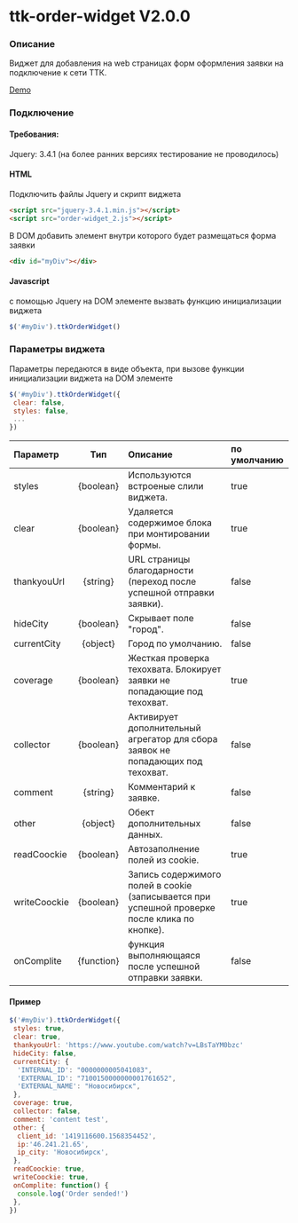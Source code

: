 # ttk-order-widget V2.0.0
### Описание
Виджет для добавления на web страницах форм оформления заявки на подключение к сети ТТК.

[Demo](https://gate.myttk.ru/test/order_widget_2/)

### Подключение
#### Требования:
Jquery: 3.4.1 (на более ранних версиях тестирование не проводилось)

#### HTML
Подключить файлы Jquery и скрипт виджета
```html
<script src="jquery-3.4.1.min.js"></script>
<script src="order-widget_2.js"></script>
```

В DOM добавить элемент внутри которого будет размещаться форма заявки

```html
<div id="myDiv"></div>
```

#### Javascript
с помощью Jquery на DOM элементе вызвать функцию инициализации виджета
```javascript
$('#myDiv').ttkOrderWidget()
```

### Параметры виджета
Параметры передаются в виде объекта, при вызове функции инициализации виджета на DOM элементе
```javascript
$('#myDiv').ttkOrderWidget({
 clear: false,
 styles: false,
 ...
})
```

| Параметр      | Тип | Описание       | по умолчанию  |
| :--------|:-----:|:-------------|:-----|
| styles | {boolean} | Используются встроеные слили виджета. | true |
| clear | {boolean} | Удаляется содержимое блока при монтировании формы.| true |
| thankyouUrl | {string} | URL страницы благодарности (переход после успешной отправки заявки).| false |
| hideCity | {boolean} | Скрывает поле "город".| false |
| currentCity | {object} | Город по умолчанию.| false |
| coverage | {boolean} | Жесткая проверка техохвата. Блокирует заявки не попадающие под техохват.| true |
| collector | {boolean} | Активирует дополнительный агрегатор для сбора заявок не попадающих под техохват.| false |
| comment | {string} |Комментарий к заявке. | false |
| other | {object} | Обект дополнительных данных.| false |
| readCoockie | {boolean} | Автозаполнение полей из cookie. | true |
| writeCoockie | {boolean} | Запись содержимого полей в cookie (записывается при успешной проверке после клика по кнопке).| true |
| onComplite | {function} |функция выполняющаяся после успешной отправки заявки. | false |

#### Пример
```javascript
$('#myDiv').ttkOrderWidget({
 styles: true,
 clear: true,
 thankyouUrl: 'https://www.youtube.com/watch?v=LBsTaYM0bzc'
 hideCity: false,
 currentCity: {
  'INTERNAL_ID': "0000000005041083",
  'EXTERNAL_ID': "7100150000000001761652",
  'EXTERNAL_NAME': "Новосибирск",
 },
 coverage: true,
 collector: false,
 comment: 'content test',
 other: {
  client_id: '1419116600.1568354452',
  ip:'46.241.21.65',
  ip_city: 'Новосибирск',
 },
 readCoockie: true,
 writeCoockie: true,
 onComplite: function() {
  console.log('Order sended!')
 },
})
```

